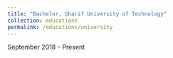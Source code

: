 ```yaml
---
title: "Bachelor, Sharif University of Technology"
collection: educations
permalink: /educations/university
---
```

September 2018 – Present
